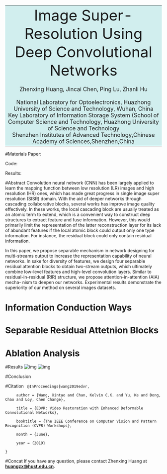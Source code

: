 
<table><tr><td bgcolor=#D1EEEE><center><font size='8'>Image Super-Resolution Using Deep Convolutional Networks</font></center>
<center><font size='4'><br/>Zhenxing Huang, Jincai Chen, Ping Lu, Zhanli Hu</font></center>
<center><font size='4'><br/>National Laboratory for Optoelectronics, Huazhong University of Science and Technology, Wuhan, China</font></center>
<center><font size='4'>Key Laboratory of Information Storage System (School of Computer Science and Technology, Huazhong University of Science and Technology</font></center>
<center><font size='4'> Shenzhen Institutes of Advanced Technology,Chinese Academy of Sciences,Shenzhen,China</font></center></td></tr></table>

#Materials
Paper: 

Code:

Results:

#Abstract 
Convolution neural network (CNN) has been largely
applied to learn the mapping function between low resolution
(LR) images and high resolution (HR) ones, which has made
great progress in single image super resolution (SISR) domain.
With the aid of deeper networks through cascading collaborative
blocks, several works has improve image quality effectively.
In these works, the local cascading block are usually treated
as an atomic term to extend, which is a convenient way to
construct deep structures to extract feature and fuse information.
However, this would primarily limit the representation of the
latter reconstruction layer for its lack of abundant features if
the local atomic block could output only one type information.
For instance, the residual block could only contain residual
information.

In this paper, we propose separable mechanism in network
designing for multi-streams output to increase the representation
capability of neural networks. In sake for diversity of features,
we design four separable residual attention blocks to obtain
two-stream outputs, which ultimately combine low-level features
and high-level convolution layers. Similar to residual-in-residual
(RIR) structure, we propose attention-in-attention (AIA) mecha-
nism to deepen our networks. Experimental results demonstrate
the superiority of our method on several images datasets.

# Information Conduction Ways

# Separable Residual Attetnion Blocks


# Ablation Analysis


#Results
![img](https://github.com/huanggzx/SRAN/tree/master/images/Results_1.png)
![img](https://github.com/huanggzx/SRAN/tree/master/images/Results_2.png)

#Conclusion


#Citation
<code>
@InProceedings{wang2019edvr,  
&emsp;&emsp;&emsp;&emsp;         author = {Wang, Xintao and Chan, Kelvin C.K. and Yu, Ke and Dong, Chao and Loy, Chen Change},  
&emsp;&emsp;&emsp;&emsp;          title = {EDVR: Video Restoration with Enhanced Deformable Convolutional Networks},  
&emsp;&emsp;&emsp;&emsp;          booktitle = {The IEEE Conference on Computer Vision and Pattern Recognition (CVPR) Workshops},  
&emsp;&emsp;&emsp;&emsp;          month = {June},  
&emsp;&emsp;&emsp;&emsp;          year = {2019}  
          }
</code>


#Concat 
If you have any question, please contact Zhenxing Huang at **huangzx@hust.edu.cn**.